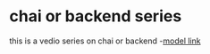 # chai or backend series

this is a vedio series on chai or backend
-[model link](https://app.eraser.io/workspace/YtPqZ1VogxGy1jzIDkzj?origin=share)
